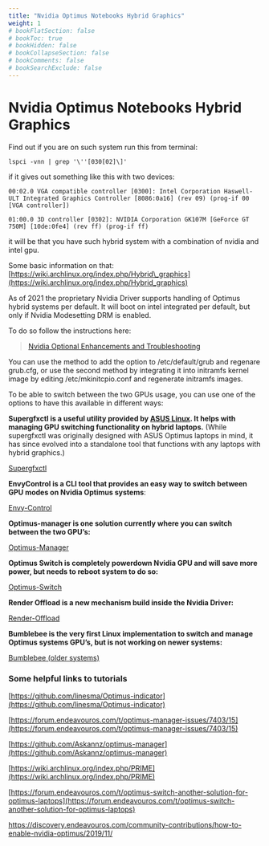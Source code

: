 ```yaml
---
title: "Nvidia Optimus Notebooks Hybrid Graphics"
weight: 1
# bookFlatSection: false
# bookToc: true
# bookHidden: false
# bookCollapseSection: false
# bookComments: false
# bookSearchExclude: false
---
```


# Nvidia Optimus Notebooks Hybrid Graphics

Find out if you are on such system run this from terminal:

`lspci -vnn | grep '\''[030[02]\]'`

if it gives out something like this with two devices:

`00:02.0 VGA compatible controller [0300]: Intel Corporation Haswell-ULT Integrated Graphics Controller [8086:0a16] (rev 09) (prog-if 00 [VGA controller])`

`01:00.0 3D controller [0302]: NVIDIA Corporation GK107M [GeForce GT 750M] [10de:0fe4] (rev ff) (prog-if ff)`

it will be that you have such hybrid system with a combination of nvidia and intel gpu.

Some basic information on that: [https://wiki.archlinux.org/index.php/Hybrid\_graphics](https://wiki.archlinux.org/index.php/Hybrid_graphics)

As of 2021 the proprietary Nvidia Driver supports handling of Optimus hybrid systems per default. It will boot on intel integrated per default, but only if Nvidia Modesetting DRM is enabled.

To do so follow the instructions here:

> [Nvidia Optional Enhancements and Troubleshooting](../nvidia-optional-enchancements-and-troubleshooting)

You can use the method to add the option to /etc/default/grub and regenare grub.cfg, or use the second method by integrating it into initramfs kernel image by editing /etc/mkinitcpio.conf and regenerate initramfs images.

To be able to switch between the two GPUs usage, you can use one of the options to have this available in different ways:

**Supergfxctl is a useful utility provided by [ASUS Linux](https://wiki.archlinux.org/title/ASUS_Linux). It helps with managing GPU switching functionality on hybrid laptops.** (While supergfxctl was originally designed with ASUS Optimus laptops in mind, it has since evolved into a standalone tool that functions with any laptops with hybrid graphics.)

[Supergfxctl](https://wiki.archlinux.org/title/Supergfxctl)

**EnvyControl is a CLI tool that provides an easy way to switch between GPU modes on Nvidia Optimus systems**:

[Envy-Control](../envy-control/)

**Optimus-manager is one solution currently where you can switch between the two GPU’s:**

[Optimus-Manager](https://discovery.endeavouros.com/nvidia/optimus-manager-for-nvidia/2021/03/)

**Optimus Switch is completely powerdown Nvidia GPU and will save more power, but needs to reboot system to do so:**

[Optimus-Switch](https://discovery.endeavouros.com/nvidia/optimus-switch-another-solution-for-optimus-laptops/2021/04/)

**Render Offload is a new mechanism build inside the Nvidia Driver:**

[Render-Offload](https://download.nvidia.com/XFree86/Linux-x86_64/435.17/README/primerenderoffload.html)

**Bumblebee is the very first Linux implementation to switch and manage Optimus systems GPU’s, but is not working on newer systems:**

[Bumblebee (older systems)](https://discovery.endeavouros.com/nvidia/bumblebee-for-nvidia-optimus-older-systems/2021/03/)

### Some helpful links to tutorials

[https://github.com/linesma/Optimus-indicator](https://github.com/linesma/Optimus-indicator)

[https://forum.endeavouros.com/t/optimus-manager-issues/7403/15](https://forum.endeavouros.com/t/optimus-manager-issues/7403/15)

[https://github.com/Askannz/optimus-manager](https://github.com/Askannz/optimus-manager)

[https://wiki.archlinux.org/index.php/PRIME](https://wiki.archlinux.org/index.php/PRIME)

[https://forum.endeavouros.com/t/optimus-switch-another-solution-for-optimus-laptops](https://forum.endeavouros.com/t/optimus-switch-another-solution-for-optimus-laptops)

https://discovery.endeavouros.com/community-contributions/how-to-enable-nvidia-optimus/2019/11/